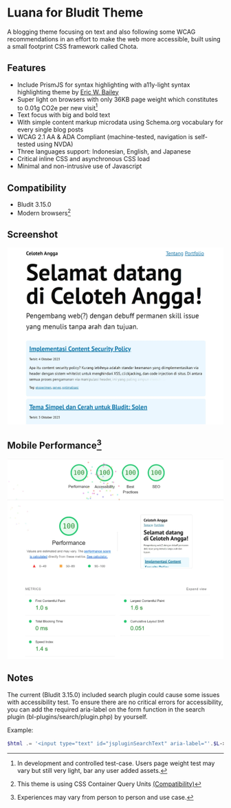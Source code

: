 # Luana for Bludit Theme

A blogging theme focusing on text and also following some WCAG recommendations in an effort to make the web more accessible, built using a small footprint CSS framework called Chota.

## Features

- Include PrismJS for syntax highlighting with a11y-light syntax highlighting theme by [Eric W. Bailey](https://github.com/ericwbailey/a11y-syntax-highlighting)
- Super light on browsers with only 36KB page weight which constitutes to 0.01g CO2e per new visit[^1]
- Text focus with big and bold text
- With simple content markup microdata using Schema.org vocabulary for every single blog posts
- WCAG 2.1 AA & ADA Compliant (machine-tested, navigation is self-tested using NVDA)
- Three languages support: Indonesian, English, and Japanese
- Critical inline CSS and asynchronous CSS load
- Minimal and non-intrusive use of Javascript

## Compatibility

- Bludit 3.15.0
- Modern browsers[^2]

## Screenshot

![Luana theme for bludit screenshot showing its main page with several articles listed and a sidebar](luanascreenshot.webp)

## Mobile Performance[^3]

![Luana theme performance on PageSpeed for mobile mode showing all 100 for Performance, Accessibility, Best Practice, and SEO](luanapagespeed.webp)

## Notes
The current (Bludit 3.15.0) included search plugin could cause some issues with accessibility test. To ensure there are no critical errors for accessibility, you can add the required aria-label on the form function in the search plugin (bl-plugins/search/plugin.php) by yourself.

Example:

```php
$html .= '<input type="text" id="jspluginSearchText" aria-label="'.$L->get('Search').'" /> ';
```

[^1]: In development and controlled test-case. Users page weight test may vary but still very light, bar any user added assets.
[^2]: This theme is using CSS Container Query Units [(Compatibility)](https://caniuse.com/css-container-query-units)
[^3]: Experiences may vary from person to person and use case.